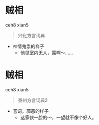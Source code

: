 # 贼相
ceh8 xian5
> 兴化方言词典
- 神情鬼祟的样子
  - 他见室内无人，露啊～……

# 贼相
ceh8 xian5
> 泰州方言词典2
- 詈词，邪恶的样子
  - 这家伙一脸的～，一望就不像个好人。
